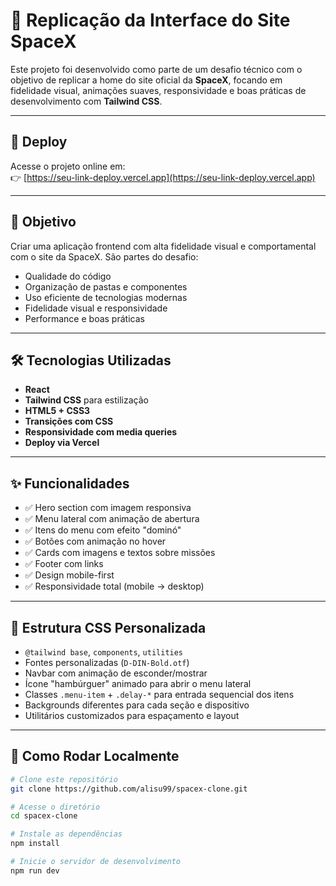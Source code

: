 # 🚀 Replicação da Interface do Site SpaceX

Este projeto foi desenvolvido como parte de um desafio técnico com o objetivo de replicar a home do site oficial da **SpaceX**, focando em fidelidade visual, animações suaves, responsividade e boas práticas de desenvolvimento com **Tailwind CSS**.

---

## 🔗 Deploy

Acesse o projeto online em:  
👉 [https://seu-link-deploy.vercel.app](https://seu-link-deploy.vercel.app)

---

## 🎯 Objetivo

Criar uma aplicação frontend com alta fidelidade visual e comportamental com o site da SpaceX. São partes do desafio:

- Qualidade do código
- Organização de pastas e componentes
- Uso eficiente de tecnologias modernas
- Fidelidade visual e responsividade
- Performance e boas práticas

---

## 🛠️ Tecnologias Utilizadas

- **React**
- **Tailwind CSS** para estilização
- **HTML5 + CSS3**
- **Transições com CSS**
- **Responsividade com media queries**
- **Deploy via Vercel**

---

## ✨ Funcionalidades

- ✅ Hero section com imagem responsiva
- ✅ Menu lateral com animação de abertura
- ✅ Itens do menu com efeito "dominó"
- ✅ Botões com animação no hover
- ✅ Cards com imagens e textos sobre missões
- ✅ Footer com links
- ✅ Design mobile-first
- ✅ Responsividade total (mobile → desktop)

---

## 🧾 Estrutura CSS Personalizada

- `@tailwind base`, `components`, `utilities`
- Fontes personalizadas (`D-DIN-Bold.otf`)
- Navbar com animação de esconder/mostrar
- Ícone "hambúrguer" animado para abrir o menu lateral
- Classes `.menu-item` + `.delay-*` para entrada sequencial dos itens
- Backgrounds diferentes para cada seção e dispositivo
- Utilitários customizados para espaçamento e layout

---

## 📁 Como Rodar Localmente

```bash
# Clone este repositório
git clone https://github.com/alisu99/spacex-clone.git

# Acesse o diretório
cd spacex-clone

# Instale as dependências
npm install

# Inicie o servidor de desenvolvimento
npm run dev
